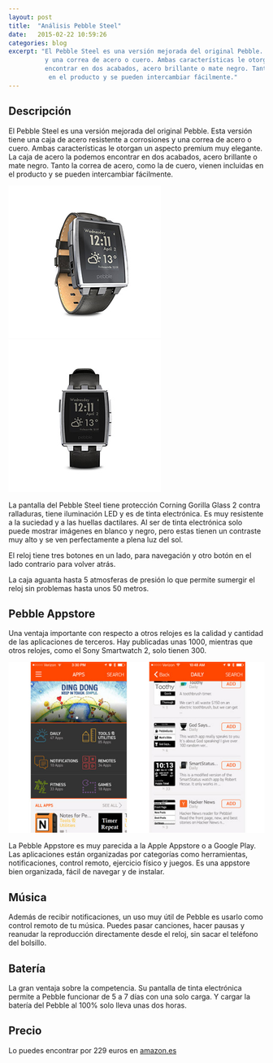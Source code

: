 ```yaml
---
layout: post
title:  "Análisis Pebble Steel"
date:   2015-02-22 10:59:26
categories: blog
excerpt: "El Pebble Steel es una versión mejorada del original Pebble. Esta versión tiene una caja de acero resistente a corrosiones
          y una correa de acero o cuero. Ambas características le otorgan un aspecto premium muy elegante. La caja de acero la podemos
          encontrar en dos acabados, acero brillante o mate negro. Tanto la correa de acero, como la de cuero, vienen incluidas
           en el producto y se pueden intercambiar fácilmente."
---
```


Descripción
-----------

El Pebble Steel es una versión mejorada del original Pebble. Esta versión tiene una caja de acero resistente a corrosiones
y una correa de acero o cuero. Ambas características le otorgan un aspecto premium muy elegante. La caja de acero la podemos
encontrar en dos acabados, acero brillante o mate negro. Tanto la correa de acero, como la de cuero, vienen incluidas
 en el producto y se pueden intercambiar fácilmente.

![Pebble](/img/Pebble/pebble-1-thumb.jpg)
![Pebble](/img/Pebble/pebble-2-thumb.jpg)

 La pantalla del Pebble Steel tiene protección Corning Gorilla Glass 2 contra ralladuras, tiene iluminación LED y es de tinta
 electrónica. Es muy resistente a la suciedad y a las huellas dactilares. Al ser de tinta electrónica solo puede mostrar
 imágenes en blanco y negro, pero estas tienen un contraste muy alto y se ven perfectamente a plena luz del sol.

 El reloj tiene tres botones en un lado, para navegación y otro botón en el lado contrario para volver atrás.

 La caja aguanta hasta 5 atmosferas de presión lo que permite sumergir el reloj sin problemas hasta unos 50 metros.

Pebble Appstore
---------------
Una ventaja importante con respecto a otros relojes es la calidad y cantidad de las aplicaciones de terceros. Hay publicadas
unas 1000, mientras que otros relojes, como el Sony Smartwatch 2, solo tienen 300.

![Pebble](/img/Pebble/pebble-appstore.jpg)

La Pebble Appstore es muy parecida a la Apple Appstore o a Google Play. Las aplicaciones están organizadas por categorías como
herramientas, notificaciones, control remoto, ejercicio físico y juegos. Es una appstore bien organizada, fácil de navegar
y de instalar.

Música
------
Además de recibir notificaciones, un uso muy útil de Pebble es usarlo como control remoto de tu música. Puedes pasar canciones,
hacer pausas y reanudar la reproducción directamente desde el reloj, sin sacar el teléfono del bolsillo.

Batería
-------
La gran ventaja sobre la competencia. Su pantalla de tinta electrónica permite a Pebble funcionar de 5 a 7 días con una solo carga.
Y cargar la batería del Pebble al 100% solo lleva unas dos horas.

Precio
------
Lo puedes encontrar por 229 euros en [amazon.es](http://www.amazon.es/gp/product/B00IVX0XGO/ref=as_li_tf_tl?ie=UTF8&camp=3626&creative=24790&creativeASIN=B00IVX0XGO&linkCode=as2&tag=guiadecomprap-21)



